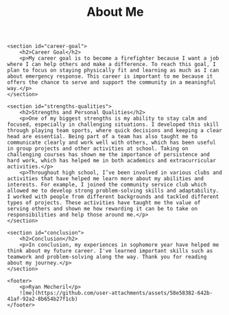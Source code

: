 <!DOCTYPE html>
<html lang="en">
<head>
    <meta charset="UTF-8">
    <meta name="viewport" content="width=device-width, initial-scale=1.0">
    <title>About Me</title>
    <link rel="stylesheet" href="styles.css"> <!-- Link to your CSS file if you have one -->
</head>
<body>
    <header>
        <h1>About Me</h1>
    </header>

    <section id="career-goal">
        <h2>Career Goal</h2>
        <p>My career goal is to become a firefighter because I want a job where I can help others and make a difference. To reach this goal, I plan to focus on staying physically fit and learning as much as I can about emergency response. This career is important to me because it offers the chance to serve and support the community in a meaningful way.</p>
    </section>

    <section id="strengths-qualities">
        <h2>Strengths and Personal Qualities</h2>
        <p>One of my biggest strengths is my ability to stay calm and focused, especially in challenging situations. I developed this skill through playing team sports, where quick decisions and keeping a clear head are essential. Being part of a team has also taught me to communicate clearly and work well with others, which has been useful in group projects and other activities at school. Taking on challenging courses has shown me the importance of persistence and hard work, which has helped me in both academics and extracurricular activities.</p>
        <p>Throughout high school, I’ve been involved in various clubs and activities that have helped me learn more about my abilities and interests. For example, I joined the community service club which allowed me to develop strong problem-solving skills and adaptability. I worked with people from different backgrounds and tackled different types of projects. These activities have taught me the value of serving others and shown me how rewarding it can be to take on responsibilities and help those around me.</p>
    </section>

    <section id="conclusion">
        <h2>Conclusion</h2>
        <p>In conclusion, my experiences in sophomore year have helped me think about my future career. I've learned important skills such as teamwork and problem-solving along the way. Thank you for reading about my journey.</p>
    </section>

    <footer>
        <p>Ryan Mecheril</p>
        ![me](https://github.com/user-attachments/assets/58e58382-642b-41af-92a2-8b654b27f1cb)
    </footer>
</body>
</html>
